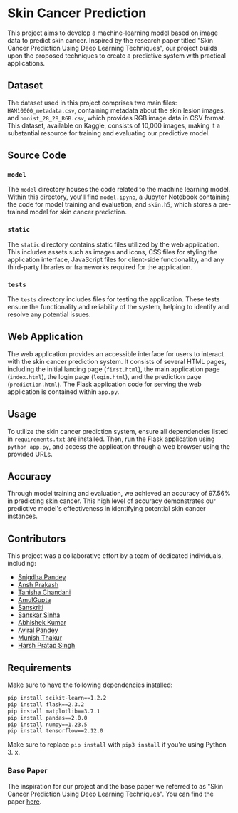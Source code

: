# Skin Cancer Prediction

This project aims to develop a machine-learning model based on image data to predict skin cancer. Inspired by the research paper titled "Skin Cancer Prediction Using Deep Learning Techniques", our project builds upon the proposed techniques to create a predictive system with practical applications.

## Dataset

The dataset used in this project comprises two main files: `HAM10000_metadata.csv`, containing metadata about the skin lesion images, and `hmnist_28_28_RGB.csv`, which provides RGB image data in CSV format. This dataset, available on Kaggle, consists of 10,000 images, making it a substantial resource for training and evaluating our predictive model.

## Source Code

### `model`

The `model` directory houses the code related to the machine learning model. Within this directory, you'll find `model.ipynb`, a Jupyter Notebook containing the code for model training and evaluation, and `skin.h5`, which stores a pre-trained model for skin cancer prediction.

### `static`

The `static` directory contains static files utilized by the web application. This includes assets such as images and icons, CSS files for styling the application interface, JavaScript files for client-side functionality, and any third-party libraries or frameworks required for the application.

### `tests`

The `tests` directory includes files for testing the application. These tests ensure the functionality and reliability of the system, helping to identify and resolve any potential issues.

## Web Application

The web application provides an accessible interface for users to interact with the skin cancer prediction system. It consists of several HTML pages, including the initial landing page (`first.html`), the main application page (`index.html`), the login page (`login.html`), and the prediction page (`prediction.html`). The Flask application code for serving the web application is contained within `app.py`.

## Usage

To utilize the skin cancer prediction system, ensure all dependencies listed in `requirements.txt` are installed. Then, run the Flask application using `python app.py`, and access the application through a web browser using the provided URLs.

## Accuracy

Through model training and evaluation, we achieved an accuracy of 97.56% in predicting skin cancer. This high level of accuracy demonstrates our predictive model's effectiveness in identifying potential skin cancer instances.

## Contributors

This project was a collaborative effort by a team of dedicated individuals, including:

- [Snigdha Pandey](https://github.com/snigdhap2301)
- [Ansh Prakash](https://github.com/anshprakash6397)
- [Tanisha Chandani](https://github.com/tanishachandani)
- [AmulGupta](https://github.com/Amulgupta)
- [Sanskriti](https://github.com/SanskritiHub)
- [Sanskar Sinha](https://github.com/sanskar9067)
- [Abhishek Kumar](https://github.com/AbhishekKumar4543)
- [Aviral Pandey](https://github.com/Aviralpandey26)
- [Munish Thakur](https://github.com/Munish28)
- [Harsh Pratap Singh](https://github.com/ihharsh)

## Requirements

Make sure to have the following dependencies installed:

```bash
pip install scikit-learn==1.2.2
pip install flask==2.3.2
pip install matplotlib==3.7.1
pip install pandas==2.0.0
pip install numpy==1.23.5
pip install tensorflow==2.12.0
```

Make sure to replace `pip install` with `pip3 install` if you're using Python 3. x.

### Base Paper

The inspiration for our project and the base paper we referred to as "Skin Cancer Prediction Using Deep Learning Techniques". You can find the paper [here](https://ieeexplore.ieee.org/abstract/document/10126035/authors#authors).
